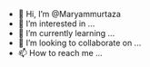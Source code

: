 - 👋 Hi, I’m @Maryammurtaza
- 👀 I’m interested in ...
- 🌱 I’m currently learning ...
- 💞️ I’m looking to collaborate on ...
- 📫 How to reach me ...

<!---
Maryammurtaza/Maryammurtaza is a ✨ special ✨ repository because its `README.md` (this file) appears on your GitHub profile.
You can click the Preview link to take a look at your changes.
--->
